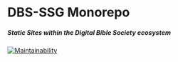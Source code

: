 # DBS-SSG Monorepo
##### Static Sites within the Digital Bible Society ecosystem

[![Maintainability](https://api.codeclimate.com/v1/badges/5348935496ebbe15cc84/maintainability)](https://codeclimate.com/github/digitalbiblesociety/astro-monorepo/maintainability)